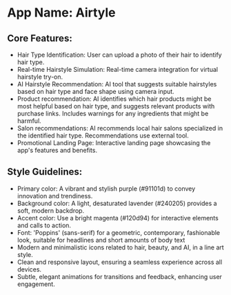 # **App Name**: Airtyle

## Core Features:

- Hair Type Identification: User can upload a photo of their hair to identify hair type.
- Real-time Hairstyle Simulation: Real-time camera integration for virtual hairstyle try-on.
- AI Hairstyle Recommendation: AI tool that suggests suitable hairstyles based on hair type and face shape using camera input.
- Product recommendation: AI identifies which hair products might be most helpful based on hair type, and suggests relevant products with purchase links. Includes warnings for any ingredients that might be harmful.
- Salon recommendations: AI recommends local hair salons specialized in the identified hair type. Recommendations use external tool.
- Promotional Landing Page: Interactive landing page showcasing the app's features and benefits.

## Style Guidelines:

- Primary color: A vibrant and stylish purple (#91101d) to convey innovation and trendiness.
- Background color: A light, desaturated lavender (#240205) provides a soft, modern backdrop.
- Accent color: Use a bright magenta (#120d94) for interactive elements and calls to action.
- Font: 'Poppins' (sans-serif) for a geometric, contemporary, fashionable look, suitable for headlines and short amounts of body text
- Modern and minimalistic icons related to hair, beauty, and AI, in a line art style.
- Clean and responsive layout, ensuring a seamless experience across all devices.
- Subtle, elegant animations for transitions and feedback, enhancing user engagement.